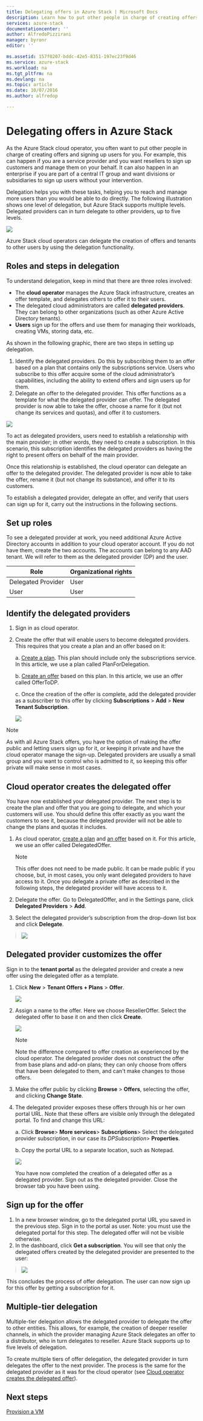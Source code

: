 ```yaml
---
title: Delegating offers in Azure Stack | Microsoft Docs
description: Learn how to put other people in charge of creating offers and signing up users for you.
services: azure-stack
documentationcenter: ''
author: AlfredoPizzirani
manager: byronr
editor: ''

ms.assetid: 157f0207-bddc-42e5-8351-197ec23f9d46
ms.service: azure-stack
ms.workload: na
ms.tgt_pltfrm: na
ms.devlang: na
ms.topic: article
ms.date: 10/07/2016
ms.author: alfredop

---
```

# Delegating offers in Azure Stack

As the Azure Stack cloud operator, you often want to put other people in charge
of creating offers and signing up users for you. For example, this can
happen if you are a service provider and you want resellers to sign up
customers and manage them on your behalf. It can also happen in an
enterprise if you are part of a central IT group and want divisions or
subsidiaries to sign up users without your intervention.

Delegation helps you with these tasks, helping you to reach and manage
more users than you would be able to do directly. The following
illustration shows one level of delegation, but Azure Stack supports
multiple levels. Delegated providers can in turn delegate to other
providers, up to five levels.

![](media/azure-stack-delegated-provider/image1.png)

Azure Stack cloud operators can delegate the creation of offers and tenants
to other users by using the delegation functionality.

## Roles and steps in delegation
To understand delegation, keep in mind that there are three roles
involved:

* The **cloud operator** manages the Azure Stack
  infrastructure, creates an offer template, and delegates others to
  offer it to their users.
* The delegated cloud administrators are called **delegated providers**. They can
  belong to other organizations (such as other Azure Active
  Directory tenants).
* **Users** sign up for the offers and use them for managing their
  workloads, creating VMs, storing data, etc.

As shown in the following graphic, there are two steps in setting up
delegation.

1. Identify the delegated providers. Do this by subscribing them to an
   offer based on a plan that contains only the subscriptions service.
   Users who subscribe to this offer acquire some of the cloud
   administrator’s capabilities, including the ability to extend offers
   and sign users up for them.
2. Delegate an offer to the delegated provider. This offer functions as
   a template for what the delegated provider can offer. The delegated
   provider is now able to take the offer, choose a name for it (but
   not change its services and quotas), and offer it to customers.

![](media/azure-stack-delegated-provider/image2.png)

To act as delegated providers, users need to establish a relationship
with the main provider; in other words, they need to create a
subscription. In this scenario, this subscription identifies the
delegated providers as having the right to present offers on behalf of
the main provider.

Once this relationship is established, the cloud operator can
delegate an offer to the delegated provider. The delegated provider is
now able to take the offer, rename it (but not change its substance),
and offer it to its customers.

To establish a delegated provider, delegate an offer, and verify that
users can sign up for it, carry out the instructions in the following
sections.

## Set up roles

To see a delegated provider at work, you need additional Azure
Active Directory accounts in addition to your cloud operator
account. If you do not have them, create the two accounts. The accounts
can belong to any AAD tenant. We will refer to them as the delegated
provider (DP) and the user.

| **Role** | **Organizational rights** |
| --- | --- |
| Delegated Provider |User |
| User |User |

## Identify the delegated providers
1. Sign in as cloud operator.
2. Create the offer that will enable users to become
   delegated providers. This requires that you create a plan and an
   offer based on it:
   
   a.  [Create a plan](azure-stack-create-plan.md).
       This plan should include only the subscriptions service. In this
       article, we use a plan called PlanForDelegation.
   
   b.  [Create an offer](azure-stack-create-offer.md)
       based on this plan. In this article, we use an offer
       called OfferToDP.
   
   c.  Once the creation of the offer is complete, add the delegated provider as a subscriber to this offer by clicking
       **Subscriptions** &gt; **Add** &gt; **New Tenant Subscription**.
   
   ![](media/azure-stack-delegated-provider/image3.png)

> [!NOTE]
> As with all Azure Stack offers, you have the option of making
> the offer public and letting users sign up for it, or keeping it
> private and have the cloud operator manage the sign-up. Delegated
> providers are usually a small group and you want to control who is
> admitted to it, so keeping this offer private will make sense in most
> cases.
> 
> 

## Cloud operator creates the delegated offer

You have now established your delegated provider. The next step is to
create the plan and offer that you are going to delegate, and which your
customers will use. You should define this offer exactly as you want the
customers to see it, because the delegated provider will not be able to
change the plans and quotas it includes.

1. As cloud operator, [create a
   plan](azure-stack-create-plan.md)
   and [an
   offer](azure-stack-create-offer.md)
   based on it. For this article, we use an offer
   called DelegatedOffer.
   
   > [!NOTE]
   > This offer does not need to be made public. It can be made
   > public if you choose, but, in most cases, you only want delegated
   > providers to have access to it. Once you delegate a private offer as
   > described in the following steps, the delegated provider will have
   > access to it.
   > 
   > 
2. Delegate the offer. Go to DelegatedOffer, and in the Settings pane,
   click **Delegated Providers** &gt; **Add**.
3. Select the delegated provider’s subscription from the drop-down list
   box and click **Delegate**.

> ![](media/azure-stack-delegated-provider/image4.png)
> 
> 

## Delegated provider customizes the offer

Sign in to the **tenant portal** as the delegated provider and create a new offer using the delegated offer as a template.

1. Click **New** &gt; **Tenant Offers + Plans** &gt; **Offer**.

    ![](media/azure-stack-delegated-provider/image5.png)


1. Assign a name to the offer. Here we choose ResellerOffer. Select the delegated offer to base it on and then click **Create**.
   
   ![](media/azure-stack-delegated-provider/image6.png)

    >[!NOTE] 
    > Note the difference compared to offer creation as experienced by the cloud operator. The delegated provider does not construct the offer from base plans and add-on plans; they can only choose from offers that have been delegated to them, and can't make changes to those offers.

1. Make the offer public by clicking **Browse** &gt; **Offers**, selecting the offer, and clicking **Change State**.
2. The delegated provider exposes these offers through his or her own portal URL. Note that these offers are visible only through the delegated portal. To find and change this URL:
   
    a.  Click **Browse**&gt; **More services**&gt; **Subscriptions**&gt; Select the delegated provider subscription, in our case its *DPSubscription*&gt; **Properties**.
   
    b.  Copy the portal URL to a separate location, such as Notepad.
   
    ![](media/azure-stack-delegated-provider/dpportaluri.png)  
   
   You have now completed the creation of a delegated offer as a delegated provider. Sign out as the delegated provider. Close the browser tab you have been using.

## Sign up for the offer
1. In a new browser window, go to the delegated portal URL you saved in
   the previous step. Sign in to the portal as user. Note: you must use
   the delegated portal for this step. The delegated offer will not be
   visible otherwise.
2. In the dashboard, click **Get a subscription**. You will see that
   only the delegated offers created by the delegated provider are
   presented to the user:

> ![](media/azure-stack-delegated-provider/image8.png)
> 
> 

This concludes the process of offer delegation. The user can now sign up
for this offer by getting a subscription for it.

## Multiple-tier delegation

Multiple-tier delegation allows the delegated provider to delegate the
offer to other entities. This allows, for example, the creation of
deeper reseller channels, in which the provider managing Azure Stack
delegates an offer to a distributor, who in turn delegates to reseller.
Azure Stack supports up to five levels of delegation.

To create multiple tiers of offer delegation, the delegated provider in
turn delegates the offer to the next provider. The process is the same
for the delegated provider as it was for the cloud operator (see
[Cloud operator creates the delegated offer](#cloud-operator-creates-the-delegated-offer)).

## Next steps
[Provision a VM](azure-stack-provision-vm.md)

